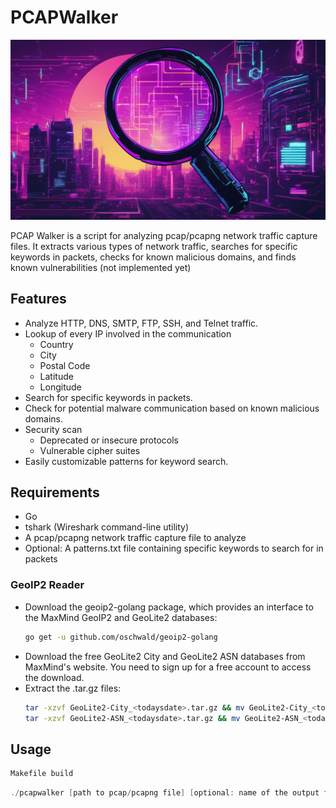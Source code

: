 # PCAPWalker

![logo](https://github.com/morebaconstrips/pcapwalker/blob/main/logo.png)

PCAP Walker is a script for analyzing pcap/pcapng network traffic capture files. It extracts various types of network traffic, searches for specific keywords in packets, checks for known malicious domains, and finds known vulnerabilities (not implemented yet)

## Features

- Analyze HTTP, DNS, SMTP, FTP, SSH, and Telnet traffic.
- Lookup of every IP involved in the communication
    - Country
    - City
    - Postal Code
    - Latitude
    - Longitude
- Search for specific keywords in packets.
- Check for potential malware communication based on known malicious domains.
- Security scan
    - Deprecated or insecure protocols
    - Vulnerable cipher suites
- Easily customizable patterns for keyword search.

## Requirements

- Go
- tshark (Wireshark command-line utility)
- A pcap/pcapng network traffic capture file to analyze
- Optional: A patterns.txt file containing specific keywords to search for in packets

### GeoIP2 Reader
- Download the geoip2-golang package, which provides an interface to the MaxMind GeoIP2 and GeoLite2 databases:
  ```bash
  go get -u github.com/oschwald/geoip2-golang
  ```
- Download the free GeoLite2 City and GeoLite2 ASN databases from MaxMind's website. You need to sign up for a free account to access the download.
- Extract the .tar.gz files:
  ```bash
  tar -xzvf GeoLite2-City_<todaysdate>.tar.gz && mv GeoLite2-City_<todaysdate>/GeoLite2-City.mmdb ~/pcapwalker/data/
  tar -xzvf GeoLite2-ASN_<todaysdate>.tar.gz && mv GeoLite2-ASN_<todaysdate>/GeoLite2-ASN.mmdb ~/pcapwalker/data/
  ```

## Usage

```bash
Makefile build
```
```go
./pcapwalker [path to pcap/pcapng file] [optional: name of the output file]
```
